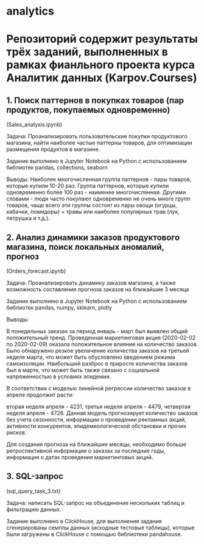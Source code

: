 # analytics
# Репозиторий содержит результаты трёх заданий, выполненных в рамках фианльного проекта курса Аналитик данных (Karpov.Courses)

## 1. Поиск паттернов в покупках товаров (пар продуктов, покупаемых одновременно)
(Sales_analysis.ipynb)

Задача: Проанализировать пользовательские покупки продуктового магазина, найти наиболее частые паттерны товаров, для оптимизации размещения продуктов в магазине.

Задание выполнено в Jupyter Notebook на Python с использованием библиотек pandas, collections, seaborn

Выводы:
Наиболее многочисленная группа паттернов - пары товаров, которые купили 10-20 раз. Группа паттернов, которые купили одновременно более 100 раз - наименее многочисленная. Другими словами - люди часто покупают одновременно не очень много групп товаров, чаще всего эти группы состоят из пары овощи (огурцы, кабачки, помидоры) + травы или наиболее популярных трав (лук, петрушка и т.д.).

## 2. Анализ динамики заказов продуктового магазина, поиск локальных аномалий, прогноз
(Orders_forecast.ipynb)

Задача: Проанализировать динамику заказов магазина, а также возможность составления прогноза заказов на ближайшие 3 месяца

Задание выполнено в Jupyter Notebook на Python с использованием библиотек pandas, numpy, sklearn, plotly


Выводы:

В понедельных заказах за период январь - март был выявлен общий положительный тренд. Проведенная маркетинговая акция (2020-02-02 по 2020-02-09) оказала положительное влияние на количество заказов. Было обнаружено резкое увеличение количества заказов на третьей неделе марта, что может быть обусловлено введением режима самоизоляции. Наибольший разброс в приросте количества заказов был в марте, что может быть также связано с социальной напряженностью в условиях эпидемии.

В соответствии с моделью линейной регрессии количество заказов в апреле продолжит расти:

вторая неделя апреля - 4231,
третья неделя апреля - 4479,
четвертая неделя апреля - 4726. 
Данная модель прогнозирует количество заказов без учета сезонности, информации о проведении рекламных акций, активности конкурентов, эпидемиологической обстановки и прочих рисков.

Для создания прогноза на ближайшие месяцы, необходимо больше ретроспективной информации о заказах за последние годы, информация о датах проведения маркетинговых акций.

## 3. SQL-запрос
(sql_query_task_3.txt)

Задача: написать SQL-запрос на объединение нескольких таблиц и фильтрацию данных.

Задание выполнено в ClickHouse, для выполнения задания сгенерированы семплы данных (исходные тестовые таблицы), которые были загружены в ClickHouse c помощью библиотеки pandahouse.

